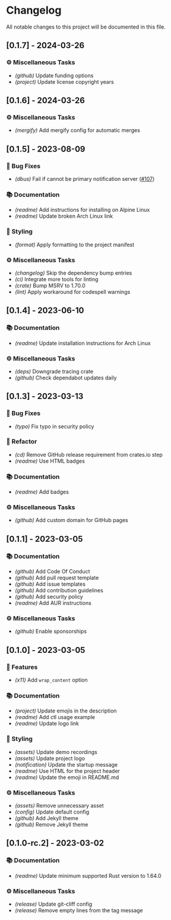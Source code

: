 # Changelog

All notable changes to this project will be documented in this file.

## [0.1.7] - 2024-03-26

### ⚙️ Miscellaneous Tasks

- *(github)* Update funding options
- *(project)* Update license copyright years

## [0.1.6] - 2024-03-26

### ⚙️ Miscellaneous Tasks

- *(mergify)* Add mergify config for automatic merges

## [0.1.5] - 2023-08-09

### 🐛 Bug Fixes

- *(dbus)* Fail if cannot be primary notification server ([#107](https://github.com/orhun/runst/issues/107))

### 📚 Documentation

- *(readme)* Add instructions for installing on Alpine Linux
- *(readme)* Update broken Arch Linux link

### 🎨 Styling

- *(format)* Apply formatting to the project manifest

### ⚙️ Miscellaneous Tasks

- *(changelog)* Skip the dependency bump entries
- *(ci)* Integrate more tools for linting
- *(crate)* Bump MSRV to 1.70.0
- *(lint)* Apply workaround for codespell warnings

## [0.1.4] - 2023-06-10

### 📚 Documentation

- *(readme)* Update installation instructions for Arch Linux

### ⚙️ Miscellaneous Tasks

- *(deps)* Downgrade tracing crate
- *(github)* Check dependabot updates daily

## [0.1.3] - 2023-03-13

### 🐛 Bug Fixes

- *(typo)* Fix typo in security policy

### 🚜 Refactor

- *(cd)* Remove GitHub release requirement from crates.io step
- *(readme)* Use HTML badges

### 📚 Documentation

- *(readme)* Add badges

### ⚙️ Miscellaneous Tasks

- *(github)* Add custom domain for GitHub pages

## [0.1.1] - 2023-03-05

### 📚 Documentation

- *(github)* Add Code Of Conduct
- *(github)* Add pull request template
- *(github)* Add issue templates
- *(github)* Add contribution guidelines
- *(github)* Add security policy
- *(readme)* Add AUR instructions

### ⚙️ Miscellaneous Tasks

- *(github)* Enable sponsorships

## [0.1.0] - 2023-03-05

### 🚀 Features

- *(x11)* Add `wrap_content` option

### 📚 Documentation

- *(project)* Update emojis in the description
- *(readme)* Add ctl usage example
- *(readme)* Update logo link

### 🎨 Styling

- *(assets)* Update demo recordings
- *(assets)* Update project logo
- *(notification)* Update the startup message
- *(readme)* Use HTML for the project header
- *(readme)* Update the emoji in README.md

### ⚙️ Miscellaneous Tasks

- *(assets)* Remove unnecessary asset
- *(config)* Update default config
- *(github)* Add Jekyll theme
- *(github)* Remove Jekyll theme

## [0.1.0-rc.2] - 2023-03-02

### 📚 Documentation

- *(readme)* Update minimum supported Rust version to 1.64.0

### ⚙️ Miscellaneous Tasks

- *(release)* Update git-cliff config
- *(release)* Remove empty lines from the tag message

<!-- generated by git-cliff -->
